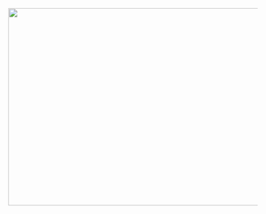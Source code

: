 <img src="https://i.pinimg.com/originals/28/02/00/28020003d4a493c78d8202ba6c35f179.gif" width="600" height="400"> 
